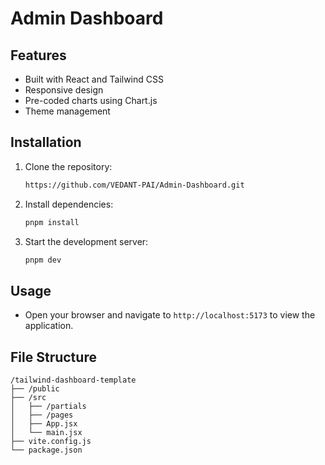 # Admin Dashboard




## Features
- Built with React and Tailwind CSS
- Responsive design
- Pre-coded charts using Chart.js
- Theme management

## Installation
1. Clone the repository:
   ```bash
   https://github.com/VEDANT-PAI/Admin-Dashboard.git
   ```
2. Install dependencies:
   ```bash
   pnpm install
   ```
3. Start the development server:
   ```bash
   pnpm dev
   ```

## Usage
- Open your browser and navigate to `http://localhost:5173` to view the application.

## File Structure
```
/tailwind-dashboard-template
├── /public
├── /src
│   ├── /partials
│   ├── /pages
│   ├── App.jsx
│   └── main.jsx
├── vite.config.js
└── package.json
```
